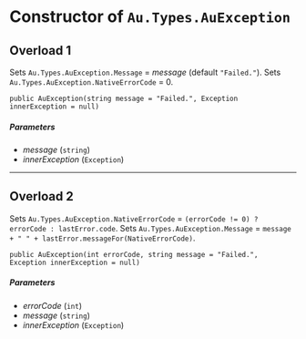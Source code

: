 # Constructor of `Au.Types.AuException`

## Overload 1

Sets `Au.Types.AuException.Message` = *message* (default `"Failed."`). Sets `Au.Types.AuException.NativeErrorCode` = 0.

```
public AuException(string message = "Failed.", Exception innerException = null)
```

##### Parameters

- *message*  (`string`)
- *innerException*  (`Exception`)

* * *

## Overload 2

Sets `Au.Types.AuException.NativeErrorCode` = `(errorCode != 0) ? errorCode : lastError.code`. Sets `Au.Types.AuException.Message` = `message + " " + lastError.messageFor(NativeErrorCode)`.

```
public AuException(int errorCode, string message = "Failed.", Exception innerException = null)
```

##### Parameters

- *errorCode*  (`int`)
- *message*  (`string`)
- *innerException*  (`Exception`)